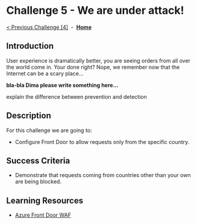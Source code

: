 # Challenge 5 - We are under attack!

[< Previous Challenge [4]](./Challenge04.md)&nbsp;&nbsp;-&nbsp;&nbsp;**[Home](../README.md)**

## Introduction

User experience is dramatically better, you are seeing orders from all over the world come in. Your done right?  Nope, we remember now that the Internet can be a scary place... 

**bla-bla Dima please write something here...**

explain the difference between prevention and detection

## Description

For this challenge we are going to:
- Configure Front Door to allow requests only from the specific country.

## Success Criteria

- Demonstrate that requests coming from countries other than your own are being blocked.

## Learning Resources

- [Azure Front Door WAF](https://docs.microsoft.com/en-us/azure/web-application-firewall/afds/afds-overview)
